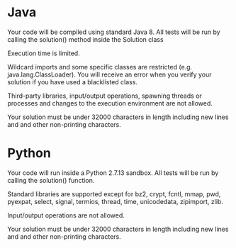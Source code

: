 Java 
==== 
Your code will be compiled using standard Java 8. All tests will be run by calling the 
solution() method inside the Solution class 

Execution time is limited.

Wildcard imports and some specific classes are restricted (e.g. java.lang.ClassLoader). You will 
receive an error when you verify your solution if you have used a blacklisted class. 

Third-party libraries, input/output operations, spawning threads or processes and changes to the 
execution environment are not allowed. 

Your solution must be under 32000 characters in length including new lines and and other 
non-printing characters. 

Python
======
Your code will run inside a Python 2.7.13 sandbox. All tests will be run by calling the solution() 
function. 

Standard libraries are supported except for bz2, crypt, fcntl, mmap, pwd, pyexpat, select, signal, 
termios, thread, time, unicodedata, zipimport, zlib. 

Input/output operations are not allowed.

Your solution must be under 32000 characters in length including new lines and and other 
non-printing characters. 
